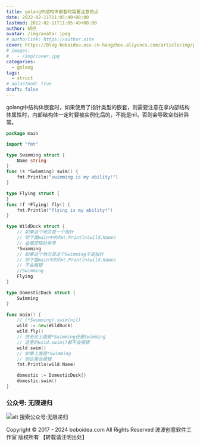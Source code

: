 ```yaml
---
title: golang中结构体嵌套时需要注意的点
date: 2022-02-11T11:05:49+08:00
lastmod: 2022-02-11T11:05:49+08:00
author: 胡巴
avatar: /img/avatar.jpeg
# authorlink: https://author.site
cover: https://blog-boboidea.oss-cn-hangzhou.aliyuncs.com/article/img/posts/golang中结构体嵌套时需要注意的点.jpg
# images:
#   - /img/cover.jpg
categories:
  - golang
tags:
  - struct
# nolastmod: true
draft: false
---
```


golang中结构体嵌套时，如果使用了指针类型的嵌套，则需要注意在拿内部结构体属性时，内部结构体一定时要被实例化后的，不能是nil，否则会导致空指针异常。

<!--more-->

```go
package main

import "fmt"

type Swimming struct {
	Name string
}
func (s *Swimming) swim() {
	fmt.Println("swimming is my ability!")
}

type Flying struct {
}
func (f *Flying) fly() {
	fmt.Println("flying is my ability!")
}

type WildDuck struct {
	// 如果这个地方是一个指针
	// 则下面main中的fmt.Println(wild.Name)
	// 会报空指针异常
	*Swimming
	// 如果这个地方是这个Swimming不是指针
	// 则下面main中的fmt.Println(wild.Name)
	// 不会报错
	//Swimming
	Flying
}

type DomesticDuck struct {
	Swimming
}

func main() {
	// (*Swimming).swim(nil)
	wild := new(WildDuck)
	wild.fly()
	// 但无论上面是*Swimming还是Swimming
	// 这里的wild.swim()都不会报错
	wild.swim()
	// 如果上面是*Swimming
	// 则这里会报错
	fmt.Println(wild.Name)

	domestic := DomesticDuck{}
	domestic.swim()
}
```

<!--qr_code-->

### 公众号: 无限递归

![alt 搜索公众号:无限递归](https://blog-boboidea.oss-cn-hangzhou.aliyuncs.com/article/img/gongzhonghao.jpeg "无限递归")

<!--declare-declare-->

Copyright &copy; 2017 - 2024 boboidea.com All Rights Reserved 波波创意软件工作室 版权所有 【转载请注明出处】

